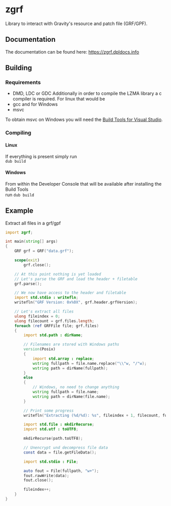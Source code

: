 # zgrf

Library to interact with Gravity's resource and patch file (GRF/GPF).

## Documentation
The documentation can be found here: https://zgrf.dpldocs.info

## Building
### Requirements
- DMD, LDC or GDC
Additionally in order to compile the LZMA library a c compiler is required.
For linux that would be
- gcc
and for Windows
- msvc

To obtain msvc on Windows you will need the [Build Tools for Visual Studio](https://visualstudio.microsoft.com/de/downloads/#build-tools-for-visual-studio-2019).

### Compiling
#### Linux
If everything is present simply run  
`dub build`

#### Windows
From within the Developer Console that will be available after installing the Build Tools  
run `dub build`

## Example
Extract all files in a grf/gpf
```d
import zgrf;

int main(string[] args)
{
    GRF grf = GRF("data.grf");

    scope(exit)
        grf.close();

    // At this point nothing is yet loaded
    // Let's parse the GRF and load the header + filetable
    grf.parse();

    // We now have access to the header and filetable
    import std.stdio : writefln;
    writefln("GRF Version: 0x%0X", grf.header.grfVersion);

    // Let's extract all files
    ulong fileindex = 0;
    ulong filecount = grf.files.length;
    foreach (ref GRFFile file; grf.files)
    {
        import std.path : dirName;

        // Filenames are stored with Windows paths
        version(Posix)
        {
            import std.array : replace;
            wstring fullpath = file.name.replace("\\"w, "/"w);
            wstring path = dirName(fullpath);
        }
        else
        {
            // Windows, no need to change anything
            wstring fullpath = file.name;
            wstring path = dirName(file.name);
        }

        // Print some progress
        writefln("Extracting (%d/%d): %s", fileindex + 1, filecount, fullpath);

        import std.file : mkdirRecurse;
        import std.utf : toUTF8;

        mkdirRecurse(path.toUTF8);

        // Unencrypt und decompress file data
        const data = file.getFileData();

        import std.stdio : File;

        auto fout = File(fullpath, "w+");
        fout.rawWrite(data);
        fout.close();

        fileindex++;
    }
}
```
